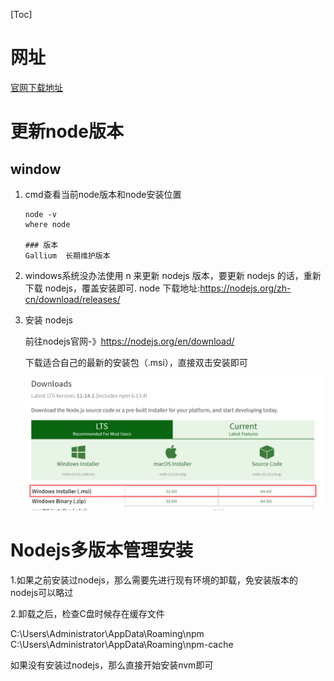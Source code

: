 [Toc]

# 网址

[官网下载地址](https://nodejs.org/en/download/)

# 更新node版本

## window

1. cmd查看当前node版本和node安装位置

   ```
   node -v
   where node
   
   ### 版本
   Gallium  长期维护版本
   ```

2. windows系统没办法使用 n 来更新 nodejs 版本，要更新 nodejs 的话，重新下载 nodejs，覆盖安装即可.
   node 下载地址:https://nodejs.org/zh-cn/download/releases/
   
3. 安装 nodejs

   前往nodejs官网-》https://nodejs.org/en/download/

   下载适合自己的最新的安装包（.msi），直接双击安装即可

   ![img](images/550797-20200110143404367-1976320027.png)

# Nodejs多版本管理安装

1.如果之前安装过nodejs，那么需要先进行现有环境的卸载，免安装版本的nodejs可以略过

2.卸载之后，检查C盘时候存在缓存文件

C:\Users\Administrator\AppData\Roaming\npm
C:\Users\Administrator\AppData\Roaming\npm-cache

如果没有安装过nodejs，那么直接开始安装nvm即可

